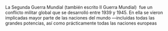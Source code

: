  La Segunda Guerra Mundial
(también escrito II Guerra Mundial) ​ fue un conflicto militar global
que se desarrolló entre 1939 y 1945. En ella se vieron implicadas
mayor parte de las naciones del mundo —incluidas todas las grandes
potencias, así como prácticamente todas las naciones europeas
